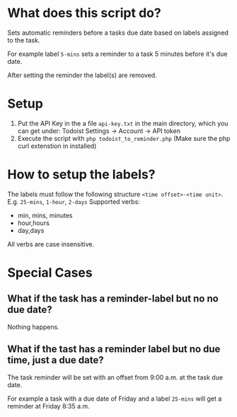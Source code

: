 # What does this script do?

Sets automatic reminders before a tasks due date based on labels assigned to the task. 

For example label `5-mins` sets a reminder to a task 5 minutes before it's due date. 

After setting the reminder the label(s) are removed.

# Setup

1. Put the API Key in the a file `api-key.txt` in the main directory, which you can get under: Todoist Settings -> Account -> API token
2. Execute the script with `php todoist_to_reminder.php` (Make sure the php curl extenstion in installed)

# How to setup the labels?
The labels must follow the following structure `<time offset>-<time unit>`. E.g. `25-mins`, `1-hour`, `2-days`
Supported verbs: 
- min, mins, minutes
- hour,hours
- day,days

All verbs are case insensitive.

# Special Cases
## What if the task has a reminder-label but no no due date?
Nothing happens.

## What if the tast has a reminder label but no due time, just a due date?

The task reminder will be set with an offset from 9:00 a.m. at the task due date. 

For example a task with a due date of Friday and a label `25-mins` will get a reminder at Friday 8:35 a.m.
